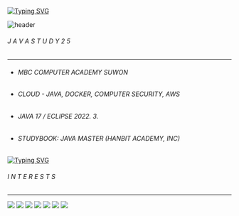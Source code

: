[![Typing SVG](https://readme-typing-svg.demolab.com?font=Fira+Code&size=12&pause=1000&color=D9E5FF&width=435&lines=GITHUB+FOR+JAVASTUDY+%F0%9F%92%BB)](https://git.io/typing-svg)



![header](https://capsule-render.vercel.app/api?type=cylinder&color=EBF7FF&height=120&section=header&text=Welcome%20to%20my%20Java%20World!&fontColor=D9E5FF&fontAlign=50&fontSize=20&animation=twinkling)





###### J A V A S T U D Y 2 5


---


- ###### MBC COMPUTER ACADEMY SUWON
- ###### CLOUD - JAVA, DOCKER, COMPUTER SECURITY, AWS
- ###### JAVA 17 / ECLIPSE 2022. 3.
- ###### STUDYBOOK: JAVA MASTER (HANBIT ACADEMY, INC)
 

[![Typing SVG](https://readme-typing-svg.demolab.com?font=Fira+Code&size=12&pause=1000&color=D9E5FF&width=435&lines=Welcome!+%F0%9F%92%BE)](https://git.io/typing-svg)

  
###### I N T E R E S T S


---

<img src="https://img.shields.io/badge/gmail-%23EA4335.svg?&style=for-the-badge&logo=gmail&logoColor=white" />	<img src="https://img.shields.io/badge/kakao-%23FFCD00.svg?&style=for-the-badge&logo=kakao&logoColor=black" />	<img src="https://img.shields.io/badge/javascript-%23F7DF1E.svg?&style=for-the-badge&logo=javascript&logoColor=black" /> <img src="https://img.shields.io/badge/discord-%237289DA.svg?&style=for-the-badge&logo=discord&logoColor=white" /> <img src="https://img.shields.io/badge/python-%233776AB.svg?&style=for-the-badge&logo=python&logoColor=white" /> <img src="https://img.shields.io/badge/java-%23007396.svg?&style=for-the-badge&logo=java&logoColor=white" />	<img src="https://img.shields.io/badge/skype-%2300AFF0.svg?&style=for-the-badge&logo=skype&logoColor=white" />

  
